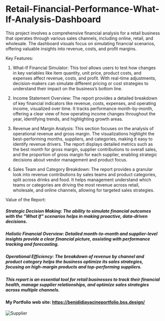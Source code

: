 # Retail-Financial-Performance-What-If-Analysis-Dashboard
This project involves a comprehensive financial analysis for a retail business that operates through various sales channels, including online, retail, and wholesale. The dashboard visuals focus on simulating financial scenarios, offering valuable insights into revenue, costs, and profit margins.

Key Features:

1) What-If Financial Simulator: This tool allows users to test how changes in key variables like item quantity, unit price, product costs, and expenses affect revenue, costs, and profit. With real-time adjustments, decision-makers can simulate different pricing or cost strategies to understand their impact on the business’s bottom line.

2) Income Statement Overview: The report provides a detailed breakdown of key financial indicators like revenue, costs, expenses, and operating income, visualized over time. It tracks performance month-by-month, offering a clear view of how operating income changes throughout the year, identifying trends, and highlighting growth areas.

3) Revenue and Margin Analysis: This section focuses on the analysis of operational revenue and gross margin. The visualizations highlight the best-performing months, suppliers, and categories, making it easy to identify revenue drivers. The report displays detailed metrics such as the best month for gross margin, supplier contributions to overall sales, and the proportion of gross margin for each supplier, enabling strategic decisions about vendor management and product focus.

4) Sales Team and Category Breakdown: The report provides a granular look into revenue contributions by sales teams and product categories, split across drinks and food. It helps management understand which teams or categories are driving the most revenue across retail, wholesale, and online channels, allowing for targeted sales strategies.

Value of the Report:

##### Strategic Decision Making: The ability to simulate financial outcomes with the "What If" scenarios helps in making proactive, data-driven decisions.
##### Holistic Financial Overview: Detailed month-to-month and supplier-level insights provide a clear financial picture, assisting with performance tracking and forecasting.
##### Operational Efficiency: The breakdown of revenue by channel and product category helps the business optimize its sales strategies, focusing on high-margin products and top-performing suppliers.
##### This report is an essential tool for retail businesses to track their financial health, manage supplier relationships, and optimize sales strategies across multiple channels.
#### My Portfolio web site: https://benjdidiayacineportfolio.bss.design/
![Supplier](https://github.com/user-attachments/assets/6e3c3ec0-176d-442e-9e36-a504147a969c)
